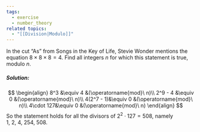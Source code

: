 ```yaml
---
tags:
  - exercise
  - number_theory
related topics:
  - "[[Division|Modulo]]"
---
```

In the cut “As” from Songs in the Key of Life, Stevie Wonder mentions the equation $8 \times 8 \times 8 = 4$. Find all integers $n$ for which this statement is true, modulo $n$.
##### Solution:
$$
\begin{align}
	8^3 &\equiv 4 &(\operatorname{mod}\ n)\\
	2^9 - 4 &\equiv 0 &(\operatorname{mod}\ n)\\
	4(2^7 - 1)&\equiv 0 &(\operatorname{mod}\ n)\\
	4\cdot 127&\equiv 0 &(\operatorname{mod}\ n)
\end{align}
$$
So the statement holds for all the divisors of $2^2\cdot 127=508$, namely $1,\ 2,\ 4,\ 254,\ 508$.
